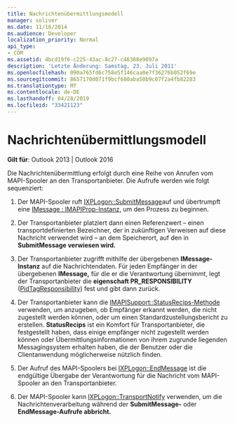 ```yaml
---
title: Nachrichtenübermittlungsmodell
manager: soliver
ms.date: 11/16/2014
ms.audience: Developer
localization_priority: Normal
api_type:
- COM
ms.assetid: 4bcd19f6-c225-43ac-8c27-c46388e9097a
description: 'Letzte Änderung: Samstag, 23. Juli 2011'
ms.openlocfilehash: 090a765fd6c758e5f146caa0e7f36276b052f69e
ms.sourcegitcommit: 8657170d071f9bcf680aba50b9c07f2a4fb82283
ms.translationtype: MT
ms.contentlocale: de-DE
ms.lasthandoff: 04/28/2019
ms.locfileid: "33421123"
---
```

# <a name="message-submission-model"></a>Nachrichtenübermittlungsmodell

  
  
**Gilt für**: Outlook 2013 | Outlook 2016 
  
Die Nachrichtenübermittlung erfolgt durch eine Reihe von Anrufen vom MAPI-Spooler an den Transportanbieter. Die Aufrufe werden wie folgt sequenziert:
  
1. Der MAPI-Spooler ruft [IXPLogon::SubmitMessage](ixplogon-submitmessage.md)auf und übertrumpft eine [IMessage : IMAPIProp-Instanz,](imessageimapiprop.md) um den Prozess zu beginnen. 
    
2. Der Transportanbieter platziert dann einen Referenzwert – einen transportdefinierten Bezeichner, der in zukünftigen Verweisen auf diese Nachricht verwendet wird – an dem Speicherort, auf den in **SubmitMessage verwiesen wird.**
    
3. Der Transportanbieter zugrifft mithilfe der übergebenen **IMessage-Instanz** auf die Nachrichtendaten. Für jeden Empfänger in der übergebenen **IMessage,** für die er die Verantwortung übernimmt, legt der Transportanbieter die **eigenschaft PR_RESPONSIBILITY** ([PidTagResponsibility](pidtagresponsibility-canonical-property.md)) fest und gibt dann zurück.
    
4. Der Transportanbieter kann die [IMAPISupport::StatusRecips-Methode](imapisupport-statusrecips.md) verwenden, um anzugeben, ob Empfänger erkannt werden, die nicht zugestellt werden können, oder um einen Standardzustellungsbericht zu erstellen. **StatusRecips** ist ein Komfort für Transportanbieter, die festgestellt haben, dass einige empfänger nicht zugestellt werden können oder Übermittlungsinformationen von ihrem zugrunde liegenden Messagingsystem erhalten haben, die der Benutzer oder die Clientanwendung möglicherweise nützlich finden. 
    
5. Der Aufruf des MAPI-Spoolers bei [IXPLogon::EndMessage](ixplogon-endmessage.md) ist die endgültige Übergabe der Verantwortung für die Nachricht vom MAPI-Spooler an den Transportanbieter. 
    
6. Der MAPI-Spooler kann [IXPLogon::TransportNotify](ixplogon-transportnotify.md) verwenden, um die Nachrichtenverarbeitung während der **SubmitMessage-** oder **EndMessage-Aufrufe abbricht.** 
    

